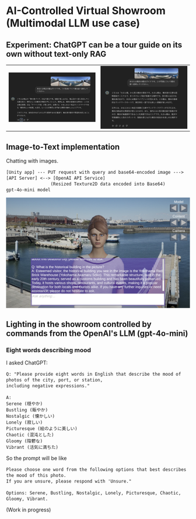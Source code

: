 # AI-Controlled Virtual Showroom (Multimodal LLM use case)

## Experiment: ChatGPT can be a tour guide on its own without text-only RAG

<table>
  <tr>
    <td>
      <img src="doc/ImageToTextSample1.png" width=500>      
    </td>
    <td>
      <img src="doc/ImageToTextSample2.png" width=500>
  </tr>
</table>


## Image-to-Text implementation

Chatting with images.

```
[Unity app] --- PUT request with query and base64-encoded image ---> [API Server] <--> [OpenAI API Service]
                 (Resized Texture2D data encoded into Base64)                           gpt-4o-mini model
```

<img src="doc/image_to_text_test.png" width=700>

## Lighting in the showroom controlled by commands from the OpenAI's LLM (gpt-4o-mini)

### Eight words describing mood

I asked ChatGPT:

```
Q: "Please provide eight words in English that describe the mood of photos of the city, port, or station,
including negative expressions."

A:
Serene (穏やか)
Bustling (賑やか)
Nostalgic (懐かしい)
Lonely (寂しい)
Picturesque (絵のように美しい)
Chaotic (混沌とした)
Gloomy (陰鬱な)
Vibrant (活気に満ちた)
```

So the prompt will be like
```
Please choose one word from the following options that best describes the mood of this photo.
If you are unsure, please respond with 'Unsure."

Options: Serene, Bustling, Nostalgic, Lonely, Picturesque, Chaotic, Gloomy, Vibrant.
```

(Work in progress)

